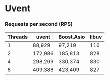# Uvent

### Requests per second (RPS)

| Threads | uvent       | Boost.Asio  | libuv   |
|---------|-------------|-------------|---------|
| 1       | 88,929      | 97,219      |    116  |
| 2       | 172,986     | 185,813     |    828  |
| 4       | 298,269     | 330,374     |    830  |
| 8       | 409,388     | 423,409     |    827  |
